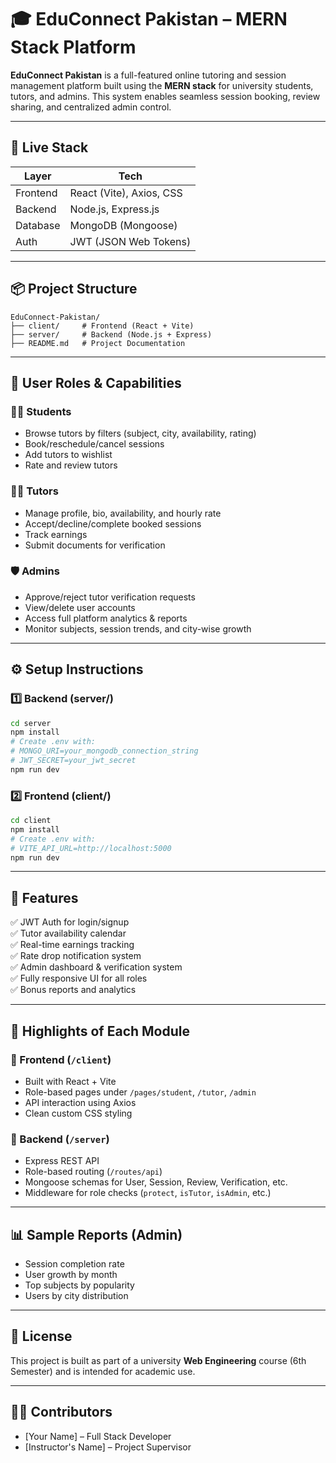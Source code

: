 # 🎓 EduConnect Pakistan – MERN Stack Platform

**EduConnect Pakistan** is a full-featured online tutoring and session management platform built using the **MERN stack** for university students, tutors, and admins. This system enables seamless session booking, review sharing, and centralized admin control.

---

## 🔗 Live Stack

| Layer     | Tech                             |
|-----------|----------------------------------|
| Frontend  | React (Vite), Axios, CSS         |
| Backend   | Node.js, Express.js              |
| Database  | MongoDB (Mongoose)               |
| Auth      | JWT (JSON Web Tokens)            |

---

## 📦 Project Structure

```
EduConnect-Pakistan/
├── client/     # Frontend (React + Vite)
├── server/     # Backend (Node.js + Express)
├── README.md   # Project Documentation
```

---

## 👥 User Roles & Capabilities

### 👨‍🎓 Students
- Browse tutors by filters (subject, city, availability, rating)
- Book/reschedule/cancel sessions
- Add tutors to wishlist
- Rate and review tutors

### 👨‍🏫 Tutors
- Manage profile, bio, availability, and hourly rate
- Accept/decline/complete booked sessions
- Track earnings
- Submit documents for verification

### 🛡️ Admins
- Approve/reject tutor verification requests
- View/delete user accounts
- Access full platform analytics & reports
- Monitor subjects, session trends, and city-wise growth

---

## ⚙️ Setup Instructions

### 1️⃣ Backend (server/)
```bash
cd server
npm install
# Create .env with:
# MONGO_URI=your_mongodb_connection_string
# JWT_SECRET=your_jwt_secret
npm run dev
```

### 2️⃣ Frontend (client/)
```bash
cd client
npm install
# Create .env with:
# VITE_API_URL=http://localhost:5000
npm run dev
```

---

## 🧪 Features

✅ JWT Auth for login/signup  
✅ Tutor availability calendar  
✅ Real-time earnings tracking  
✅ Rate drop notification system  
✅ Admin dashboard & verification system  
✅ Fully responsive UI for all roles  
✅ Bonus reports and analytics

---

## 📁 Highlights of Each Module

### 📂 Frontend (`/client`)
- Built with React + Vite
- Role-based pages under `/pages/student`, `/tutor`, `/admin`
- API interaction using Axios
- Clean custom CSS styling

### 📂 Backend (`/server`)
- Express REST API
- Role-based routing (`/routes/api`)
- Mongoose schemas for User, Session, Review, Verification, etc.
- Middleware for role checks (`protect`, `isTutor`, `isAdmin`, etc.)

---

## 📊 Sample Reports (Admin)

- Session completion rate
- User growth by month
- Top subjects by popularity
- Users by city distribution

---

## 🧾 License

This project is built as part of a university **Web Engineering** course (6th Semester) and is intended for academic use.

---

## 👨‍💻 Contributors

- [Your Name] – Full Stack Developer  
- [Instructor's Name] – Project Supervisor